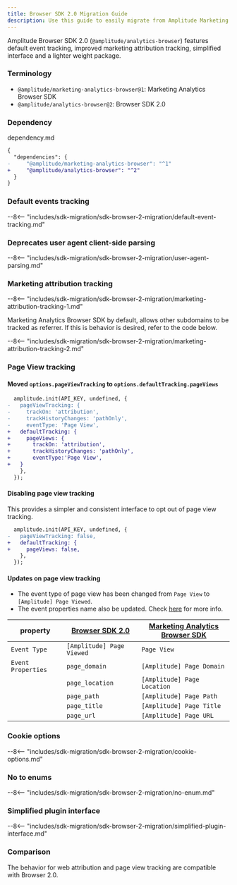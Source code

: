 ```yaml
---
title: Browser SDK 2.0 Migration Guide
description: Use this guide to easily migrate from Amplitude Marketing Analytics Browser to the Browser SDK 2.0.
---
```


Amplitude Browser SDK 2.0 (`@amplitude/analytics-browser`) features default event tracking, improved marketing attribution tracking, simplified interface and a lighter weight package.

### Terminology

* `@amplitude/marketing-analytics-browser@1`: Marketing Analytics Browser SDK
* `@amplitude/analytics-browser@2`:  Browser SDK 2.0

### Dependency

dependency.md

```diff
{
  "dependencies": {
-     "@amplitude/marketing-analytics-browser": "^1"
+     "@amplitude/analytics-browser": "^2"
  }
}
```

### Default events tracking

--8<-- "includes/sdk-migration/sdk-browser-2-migration/default-event-tracking.md"

### Deprecates user agent client-side parsing

--8<-- "includes/sdk-migration/sdk-browser-2-migration/user-agent-parsing.md"

### Marketing attribution tracking

--8<-- "includes/sdk-migration/sdk-browser-2-migration/marketing-attribution-tracking-1.md"

Marketing Analytics Browser SDK by default, allows other subdomains to be tracked as referrer. If this is behavior is desired, refer to the code below.

--8<-- "includes/sdk-migration/sdk-browser-2-migration/marketing-attribution-tracking-2.md"

### Page View tracking

#### Moved `options.pageViewTracking` to `options.defaultTracking.pageViews`

```diff
  amplitude.init(API_KEY, undefined, {
-   pageViewTracking: {
-     trackOn: 'attribution',
-     trackHistoryChanges: 'pathOnly', 
-     eventType: 'Page View',
+   defaultTracking: {
+     pageViews: {
+       trackOn: 'attribution',
+       trackHistoryChanges: 'pathOnly',
+       eventType:'Page View',
+   }
    },
  });
```

#### Disabling page view tracking

This provides a simpler and consistent interface to opt out of page view tracking.

```diff
  amplitude.init(API_KEY, undefined, {
-   pageViewTracking: false,
+   defaultTracking: {
+     pageViews: false,
    },
  });
```

#### Updates on page view tracking

* The event type of page view has been changed from `Page View` to `[Amplitude] Page Viewed`.
* The event properties name also be updated. Check [here](https://www.docs.developers.amplitude.com/data/sdks/browser-2/#tracking-default-events.) for more info.

| property | <div class="big-column"> [Browser SDK 2.0](../) </div> | <div class="big-column"> [Marketing Analytics Browser SDK](../../typescript-browser/) <div> |
| --- | --- | --- |
| `Event Type` | `[Amplitude] Page Viewed` | `Page View` |
| `Event Properties` | `page_domain` |  `[Amplitude] Page Domain` |
| | `page_location` | `[Amplitude] Page Location` |
| | `page_path` | `[Amplitude] Page Path` |
| | `page_title` | `[Amplitude] Page Title` |
| | `page_url` | `[Amplitude] Page URL` |

### Cookie options

--8<-- "includes/sdk-migration/sdk-browser-2-migration/cookie-options.md"

### No to enums

--8<-- "includes/sdk-migration/sdk-browser-2-migration/no-enum.md" 

### Simplified plugin interface

--8<-- "includes/sdk-migration/sdk-browser-2-migration/simplified-plugin-interface.md" 

### Comparison

The behavior for web attribution and page view tracking are compatible with Browser 2.0.